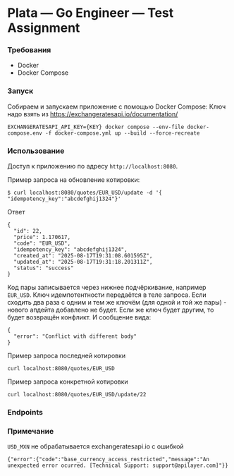 # Plata — Go Engineer — Test Assignment

### Требования

- Docker
- Docker Compose

### Запуск
Собираем и запускаем приложение с помощью Docker Compose:
Ключ надо взять из https://exchangeratesapi.io/documentation/
   ```
   EXCHANGERATESAPI_API_KEY={KEY} docker compose --env-file docker-compose.env -f docker-compose.yml up --build --force-recreate
   ```

### Использование
Доступ к приложению по адресу `http://localhost:8080`.

Пример запроса на обновление котировки:
```
$ curl localhost:8080/quotes/EUR_USD/update -d '{ "idempotency_key":"abcdefghij1324"}'
```
Ответ 
```
{
  "id": 22,
  "price": 1.170617,
  "code": "EUR_USD",
  "idempotency_key": "abcdefghij1324",
  "created_at": "2025-08-17T19:31:08.601595Z",
  "updated_at": "2025-08-17T19:31:18.201311Z",
  "status": "success"
}
```

Код пары записывается через нижнее подчёркивание, например `EUR_USD`. Ключ идемпотентности передаётся в теле запроса.
Если сходить два раза с одним и тем же ключём (для одной и той же пары) - нового апдейта добавлено не будет. Если же ключ будет другим, то будет возвращён конфликт. И сообщение вида:
```
{
  "error": "Conflict with different body"
}
```

Пример запроса последней котировки
```
curl localhost:8080/quotes/EUR_USD
```

Пример запроса конкретной котировки 
```
curl localhost:8080/quotes/EUR_USD/update/22
```

### Endpoints


### Примечание
`USD_MXN` не обрабатывается exchangeratesapi.io
с ошибкой 
```
{"error":{"code":"base_currency_access_restricted","message":"An unexpected error ocurred. [Technical Support: support@apilayer.com]"}}
```
